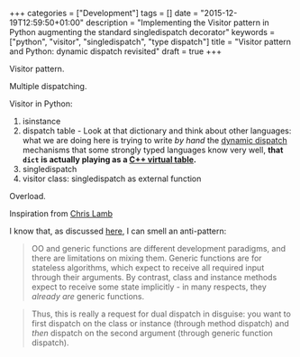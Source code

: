 +++
categories = ["Development"]
tags = []
date = "2015-12-19T12:59:50+01:00"
description = "Implementing the Visitor pattern in Python augmenting the standard singledispatch decorator"
keywords = ["python", "visitor", "singledispatch", "type dispatch"]
title = "Visitor pattern and Python: dynamic dispatch revisited"
draft = true
+++

Visitor pattern.

Multiple dispatching.

Visitor in Python:

1. isinstance
2. dispatch table - Look at that dictionary and think about other languages: what we are doing here
  is trying to write *by hand* the [dynamic dispatch][dynamic-dispatch] mechanisms that some
  strongly typed languages know very well,
  **that `dict` is actually playing as a [C++ virtual table][cpp-vtable].**
3. singledispatch
4. visitor class: singledispatch as external function

Overload.

Inspiration from [Chris Lamb][chris-lamb-dispatchon]

I know that, as discussed [here][abc-support], I can smell an anti-pattern:

> OO and generic functions are different development paradigms,
> and there are limitations on mixing them. Generic functions are for
> stateless algorithms, which expect to receive all required input
> through their arguments. By contrast, class and instance methods
> expect to receive some state implicitly - in many respects, they
> *already are* generic functions.

> Thus, this is really a request for dual dispatch in disguise: you want
> to first dispatch on the class or instance (through method dispatch)
> and *then* dispatch on the second argument (through generic function
> dispatch).

[cpp-vtable]: https://en.wikipedia.org/wiki/Virtual_method_table
[dynamic-dispatch]: https://en.wikipedia.org/wiki/Dynamic_dispatch
[visitor-pattern]: https://sourcemaking.com/design_patterns/visitor
[multiple-dispatch]: https://en.wikipedia.org/wiki/Multiple_dispatch
[visitor-python-eckel]: http://python-3-patterns-idioms-test.readthedocs.org/en/latest/Visitor.html
[abc-support]: http://code.activestate.com/lists/python-dev/122554/
[dict-dispatch]: http://codereview.stackexchange.com/questions/7433/dictionary-based-dispatch-in-python-with-multiple-parameters
[chris-lamb-dispatchon]: https://chris-lamb.co.uk/posts/visitor-pattern-in-python

[overload-github]: https://github.com/nazavode/overload
